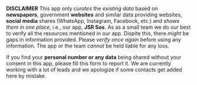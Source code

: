 **DISCLAIMER**
This app only _curates_ the _existing data_ based on **newspapers**, government **websites** and similar data providing websites, **social media** shares (WhatsApp, Instagram, Facebook, etc.) and _shows them in one place_, i.e., our app, **JSR Sos**. As as a small team we do our best to verify all the resources mentioned in our app. Dispite this, there _might_ be gaps in information provided. Please _verify once again_ before using any information. The app or the team *cannot* be held liable for any loss.

If you find your **personal number or any data** being shared without your consent in this app, please fill this form to report it. We are currently working with a lot of leads and we apologize if some contacts get added here by mistake.

